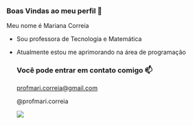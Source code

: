 ### Boas Vindas ao meu perfil 🤎

Meu nome é Mariana Correia

- Sou professora de Tecnologia e Matemática
- Atualmente estou me aprimorando na área de programação

  ### Você pode entrar em contato comigo 📫
  
  profmari.correia@gmail.com

  @profmari.correia

  ![](https://tenor.com/XbYL.gif)

